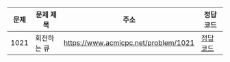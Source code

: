| 문제 | 문제 제목   | 주소                                 | 정답 코드                   |
| ---- | ----------- | ------------------------------------ | --------------------------- |
| 1021 | 회전하는 큐 | https://www.acmicpc.net/problem/1021 | [정답 코드](./0x07/1021.js) |
